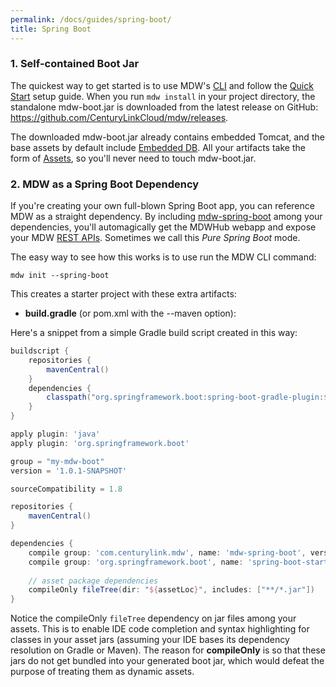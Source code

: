 ```yaml
---
permalink: /docs/guides/spring-boot/
title: Spring Boot
---
```


### 1. Self-contained Boot Jar
  The quickest way to get started is to use MDW's [CLI](../cli) and follow the 
  [Quick Start](../quick-start) setup guide.  When you run `mdw install` in your
  project directory, the standalone mdw-boot.jar is downloaded from the latest
  release on GitHub: <https://github.com/CenturyLinkCloud/mdw/releases>.
  
  The downloaded mdw-boot.jar already contains embedded Tomcat, and the base
  assets by default include [Embedded DB](https://github.com/CenturyLinkCloud/mdw/blob/master/mdw-workflow/assets/com/centurylink/mdw/db/readme.md).
  All your artifacts take the form of [Assets](../../help/assets.html), so you'll never need to touch mdw-boot.jar. 
  
### 2. MDW as a Spring Boot Dependency
  If you're creating your own full-blown Spring Boot app, you can reference MDW as a straight dependency.
  By including [mdw-spring-boot](https://search.maven.org/#search%7Cga%7C1%7Ca%3A%22mdw-spring-boot%22) among your dependencies, 
  you'll automagically get the MDWHub webapp and expose your MDW 
  [REST APIs](../../guides/mdw-cookbook/#14-expose-the-process-as-a-rest-service).  Sometimes we call this *Pure Spring Boot* mode.
  
  The easy way to see how this works is to use run the MDW CLI command:
  ```
  mdw init --spring-boot
  ```
  This creates a starter project with these extra artifacts:
  
  - **build.gradle** (or pom.xml with the --maven option): 

  Here's a snippet from a simple Gradle build script created in this way: 
  ```gradle
  buildscript {
      repositories {
          mavenCentral()
      }
      dependencies {
          classpath("org.springframework.boot:spring-boot-gradle-plugin:${springBootVersion}")
      }
  }
  
  apply plugin: 'java'
  apply plugin: 'org.springframework.boot'
  
  group = "my-mdw-boot"
  version = '1.0.1-SNAPSHOT'
  
  sourceCompatibility = 1.8
  
  repositories {
      mavenCentral()
  }
  
  dependencies {
      compile group: 'com.centurylink.mdw', name: 'mdw-spring-boot', version: mdwVersion
      compile group: 'org.springframework.boot', name: 'spring-boot-starter', version: springBootVersion
      
      // asset package dependencies
      compileOnly fileTree(dir: "${assetLoc}", includes: ["**/*.jar"])
  }
  ```  
  
  Notice the compileOnly `fileTree` dependency on jar files among your assets.  This is to enable IDE code completion and syntax highlighting
  for classes in your asset jars (assuming your IDE bases its dependency resolution on Gradle or Maven).  The reason for **compileOnly** is so
  that these jars do not get bundled into your generated boot jar, which would defeat the purpose of treating them as dynamic assets.
  
   